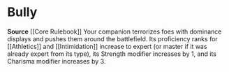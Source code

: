 ﻿---
id: '2'
name: Bully
rarity: Common
source: '[[DATABASE/source/Core Rulebook|Core Rulebook]]'
trait: null
type: Animal Companion Specialization

---
# Bully
**Source** [[Core Rulebook]] 
Your companion terrorizes foes with dominance displays and pushes them around the battlefield. Its proficiency ranks for [[Athletics]] and [[Intimidation]] increase to expert (or master if it was already expert from its type), its Strength modifier increases by 1, and its Charisma modifier increases by 3.